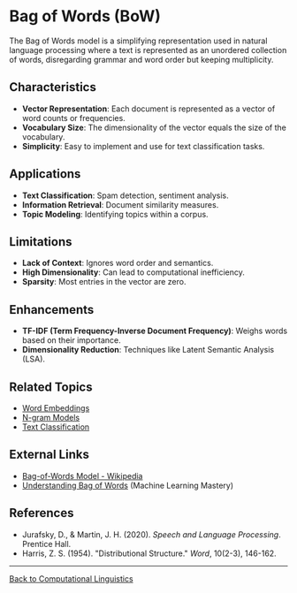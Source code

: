 # Bag of Words (BoW)

The Bag of Words model is a simplifying representation used in natural language processing where a text is represented as an unordered collection of words, disregarding grammar and word order but keeping multiplicity.

## Characteristics

- **Vector Representation**: Each document is represented as a vector of word counts or frequencies.
- **Vocabulary Size**: The dimensionality of the vector equals the size of the vocabulary.
- **Simplicity**: Easy to implement and use for text classification tasks.

## Applications

- **Text Classification**: Spam detection, sentiment analysis.
- **Information Retrieval**: Document similarity measures.
- **Topic Modeling**: Identifying topics within a corpus.

## Limitations

- **Lack of Context**: Ignores word order and semantics.
- **High Dimensionality**: Can lead to computational inefficiency.
- **Sparsity**: Most entries in the vector are zero.

## Enhancements

- **TF-IDF (Term Frequency-Inverse Document Frequency)**: Weighs words based on their importance.
- **Dimensionality Reduction**: Techniques like Latent Semantic Analysis (LSA).

## Related Topics

- [Word Embeddings](Word-Embeddings/README.md)
- [N-gram Models](N-gram-Models.md)
- [Text Classification](Text-Classification.md)

## External Links

- [Bag-of-Words Model - Wikipedia](https://en.wikipedia.org/wiki/Bag-of-words_model)
- [Understanding Bag of Words](https://machinelearningmastery.com/gentle-introduction-bag-words-model/) (Machine Learning Mastery)

## References

- Jurafsky, D., & Martin, J. H. (2020). *Speech and Language Processing*. Prentice Hall.
- Harris, Z. S. (1954). "Distributional Structure." *Word*, 10(2-3), 146-162.

---

[Back to Computational Linguistics](README.md)
